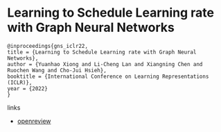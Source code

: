 # Learning to Schedule Learning rate with Graph Neural Networks

```
@inproceedings{gns_iclr22,
title = {Learning to Schedule Learning rate with Graph Neural Networks},
author = {Yuanhao Xiong and Li-Cheng Lan and Xiangning Chen and Ruochen Wang and Cho-Jui Hsieh},
booktitle = {International Conference on Learning Representations (ICLR)},
year = {2022}
}
```

links
- [openreview](https://openreview.net/forum?id=k7efTb0un9z)
